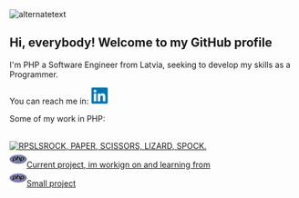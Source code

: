 <img src="https://raw.githubusercontent.com/saadeghi/saadeghi/master/dino.gif" alt="alternatetext">

<h2>Hi, everybody!
Welcome to my GitHub profile</h2>


I'm PHP a Software Engineer  from Latvia, seeking to develop my skills as a Programmer.

You can reach me in: 
<a href="https://www.linkedin.com/in/janis-stals">
<img border="0" alt="W3Schools" src="https://github.com/devicons/devicon/blob/master/icons/linkedin/linkedin-original.svg" width="30" height="30"></a>
 


Some of my work in PHP: 

<br>
<a href="https://github.com/JanisSt/RPSLS">
<img border="0" alt = "RPSLS" src="https://www.seekpng.com/png/small/207-2077427_rock-paper-scissors-lizard-spock-rock-paper-scissors.png" width="30" height="30" >ROCK, PAPER, SCISSORS, LIZARD, SPOCK. </a>
<br>
<a href="https://github.com/JanisSt/codelex-blog-1">
<img border="0" alt = "RPSLS" src="https://github.com/devicons/devicon/blob/master/icons/php/php-original.svg" width="30" height="30" >Current project, im workign on and learning from</a>
<br>
<a href="https://github.com/JanisSt/Narvesen">
<img border="0" alt = "Narvesen" src="https://github.com/devicons/devicon/blob/master/icons/php/php-original.svg" width="30" height="30" >Small project</a>







